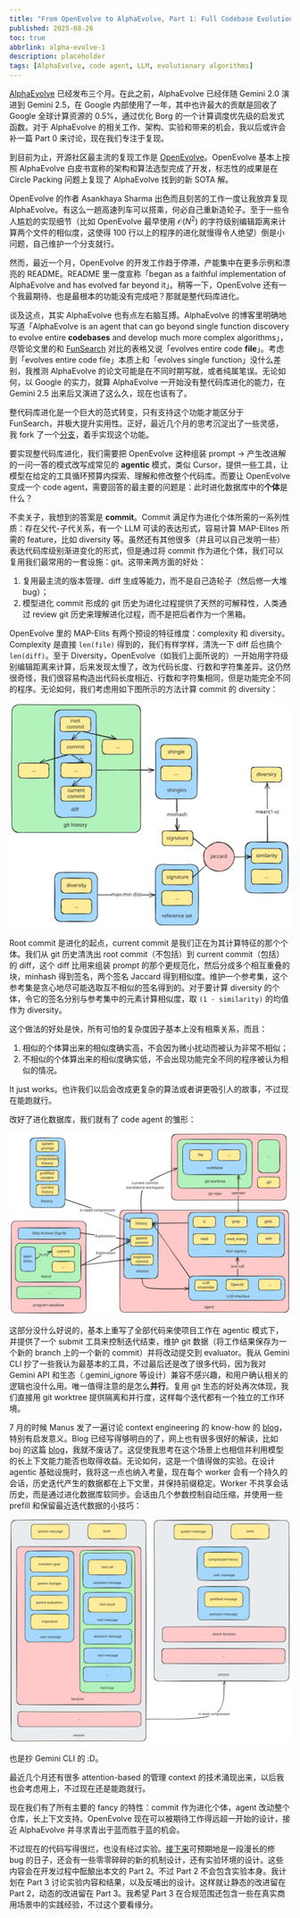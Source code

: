 ```yaml
---
title: "From OpenEvolve to AlphaEvolve, Part 1: Full Codebase Evolution"
published: 2025-08-26
toc: true
abbrlink: alpha-evolve-1
description: placeholder
tags: [AlphaEvolve, code agent, LLM, evolutionary algorithms]
---
```


[AlphaEvolve](https://deepmind.google/discover/blog/alphaevolve-a-gemini-powered-coding-agent-for-designing-advanced-algorithms/) 已经发布三个月。在此之前，AlphaEvolve 已经伴随 Gemini 2.0 演进到 Gemini 2.5，在 Google 内部使用了一年，其中也许最大的贡献是回收了 Google 全球计算资源的 0.5%，通过优化 Borg 的一个计算调度优先级的启发式函数。对于 AlphaEvolve 的相关工作、架构、实验和带来的机会，我以后或许会补一篇 Part 0 来讨论，现在我们专注于复现。

到目前为止，开源社区最主流的复现工作是 [OpenEvolve](https://github.com/codelion/openevolve)。OpenEvolve 基本上按照 AlphaEvolve 白皮书宣称的架构和算法选型完成了开发，标志性的成果是在 Circle Packing 问题上复现了 AlphaEvolve 找到的新 SOTA 解。

OpenEvolve 的作者 Asankhaya Sharma 出色而且刻苦的工作一度让我放弃复现 AlphaEvolve。有这么一趟高速列车可以搭乘，何必自己重新造轮子。至于一些令人尴尬的实现细节（比如 OpenEvolve 最早使用 $\mathcal{O}(N^2)$ 的字符级别编辑距离来计算两个文件的相似度，这使得 100 行以上的程序的进化就慢得令人绝望）倒是小问题，自己维护一个分支就行。

然而，最近一个月，OpenEvolve 的开发工作趋于停滞，产能集中在更多示例和漂亮的 README。README 里一度宣称「began as a faithful implementation of AlphaEvolve and has evolved far beyond it」。稍等一下，OpenEvolve 还有一个我最期待、也是最根本的功能没有完成吧？那就是整代码库进化。

谈及这点，其实 AlphaEvolve 也有点左右脑互搏。AlphaEvolve 的博客里明确地写道「AlphaEvolve is an agent that can go beyond single function discovery to evolve entire **codebases** and develop much more complex algorithms」，尽管论文里的和 [FunSearch](https://deepmind.google/discover/blog/funsearch-making-new-discoveries-in-mathematical-sciences-using-large-language-models/) 对比的表格又说「evolves entire code **file**」。考虑到「evolves entire code file」本质上和「evolves single function」没什么差别，我推测 AlphaEvolve 的论文可能是在不同时期写就，或者纯属笔误。无论如何，以 Google 的实力，就算 AlphaEvolve 一开始没有整代码库进化的能力，在 Gemini 2.5 出来后又演进了这么久，现在也该有了。

整代码库进化是一个巨大的范式转变，只有支持这个功能才能区分于 FunSearch，并极大提升实用性。正好，最近几个月的思考沉淀出了一些灵感，我 fork 了一个[分支](https://github.com/NeapolitanIcecream/openevolve/tree/Sol)，着手实现这个功能。

要实现整代码库进化，我们需要把 OpenEvolve 这种组装 prompt -> 产生改进解的一问一答的模式改写成常见的 **agentic** 模式，类似 Cursor，提供一些工具，让模型在给定的工具循环预算内探索、理解和修改整个代码库。而要让 OpenEvolve 变成一个 code agent，需要回答的最主要的问题是：此时进化数据库中的**个体**是什么？

不卖关子，我想到的答案是 **commit**。Commit 满足作为进化个体所需的一系列性质：存在父代-子代关系，有一个 LLM 可读的表达形式，容易计算 MAP-Elites 所需的 feature，比如 diversity 等。虽然还有其他很多（并且可以自己发明一些）表达代码库级别渐进变化的形式，但是通过将 commit 作为进化个体，我们可以复用我们最常用的一套设施：git。这带来两方面的好处：

1. 复用最主流的版本管理、diff 生成等能力，而不是自己造轮子（然后修一大堆 bug）；
2. 模型进化 commit 形成的 git 历史为进化过程提供了天然的可解释性，人类通过 review git 历史来理解进化过程，而不是把后者作为一个黑箱。

OpenEvolve 里的 MAP-Elits 有两个预设的特征维度：complexity 和 diversity。Complexity 是直接 `len(file)` 得到的，我们有样学样，清洗一下 diff 后也搞个 `len(diff)`。至于 Diversity，OpenEvolve（如我们上面所说的）一开始用字符级别编辑距离来计算，后来发现太慢了，改为代码长度、行数和字符集差异。这仍然很奇怪，我们很容易构造出代码长度相近、行数和字符集相同，但是功能完全不同的程序。无论如何，我们考虑用如下图所示的方法计算 commit 的 diversity：

![](./_images/alpha-evolve/openevolve-codebase-git.svg)

Root commit 是进化的起点，current commit 是我们正在为其计算特征的那个个体。我们从 git 历史清洗出 root commit（不包括）到 current commit（包括）的 diff，这个 diff 比用来组装 prompt 的那个更规范化，然后分成多个相互重叠的块，minhash 得到签名，两个签名 Jaccard 得到相似度。维护一个参考集，这个参考集是贪心地尽可能选取互不相似的签名得到的。对于要计算 diversity 的个体，令它的签名分别与参考集中的元素计算相似度，取 `(1 - similarity)` 的均值作为 diversity。

这个做法的好处是快，所有可怕的复杂度因子基本上没有相乘关系，而且：

1. 相似的个体算出来的相似度确实高，不会因为微小扰动而被认为非常不相似；
2. 不相似的个体算出来的相似度确实低，不会出现功能完全不同的程序被认为相似的情况。

It just works。也许我们以后会改成更复杂的算法或者讲更吸引人的故事，不过现在能跑就行。

改好了进化数据库，我们就有了 code agent 的雏形：

![](./_images/alpha-evolve/openevolve-codebase-agent.svg)

这部分没什么好说的，基本上重写了全部代码来使项目工作在 agentic 模式下，并提供了一个 submit 工具来控制迭代结束，维护 git 数据（将工作结果保存为一个新的 branch 上的一个新的 commit）并将改动提交到 evaluator。我从 Gemini CLI 抄了一些我认为最基本的工具，不过最后还是改了很多代码，因为我对 Gemini API 和生态（.gemini_ignore 等设计）兼容不感兴趣，和用户确认相关的逻辑也没什么用。唯一值得注意的是怎么**并行**。复用 git 生态的好处再次体现，我们直接用 git worktree 提供隔离和并行度，这样每个迭代都有一个独立的工作环境。

7 月的时候 Manus 发了一遍讨论 context engineering 的 know-how 的 [blog](https://manus.im/blog/Context-Engineering-for-AI-Agents-Lessons-from-Building-Manus)，特别有启发意义。Blog 已经写得够明白的了，网上也有很多很好的解读，比如 boj 的这篇 [blog](https://01.me/2025/07/context-engineering/)，我就不废话了。这促使我思考在这个场景上也相信并利用模型的长上下文能力能否也取得收益。无论如何，这是一个值得做的实验。在设计 agentic 基础设施时，我将这一点也纳入考量，现在每个 worker 会有一个持久的会话，历史迭代产生的数据都在上下文里，并保持前缀稳定。Worker 不共享会话历史，而是通过进化数据库软同步。会话由几个参数控制自动压缩，并使用一些 prefill 和保留最近迭代数据的小技巧：

![](./_images/alpha-evolve/openevolve-codebase-longcontext.svg)

也是抄 Gemini CLI 的 :D。

最近几个月还有很多 attention-based 的管理 context 的技术涌现出来，以后我也会考虑用上，不过现在还是能跑就行。

现在我们有了所有主要的 fancy 的特性：commit 作为进化个体，agent 改动整个仓库，长上下文支持。OpenEvolve 现在可以被期待工作得远超一开始的设计，接近 AlphaEvolve 并寻求青出于蓝而胜于蓝的机会。

不过现在的代码写得很烂，也没有经过实验。[接下来](https://github.com/NeapolitanIcecream/openevolve/tree/Merc)可预期地是一段漫长的修 bug 的日子，还会有一些零零碎碎的新的机制设计，还有实验环境的设计。这些内容会在开发过程中酝酿出本文的 Part 2。不过 Part 2 不会包含实验本身。我计划在 Part 3 讨论实验内容和结果，以及反哺出的设计。这样就让静态的改进留在 Part 2，动态的改进留在 Part 3。我希望 Part 3 在合规范围还包含一些在真实商用场景中的实践经验，不过这个要看缘分。
